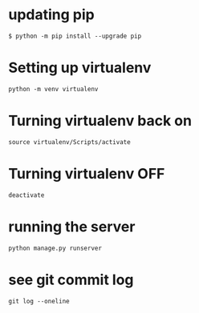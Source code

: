 # updating pip
```
$ python -m pip install --upgrade pip
```

# Setting up virtualenv
```
python -m venv virtualenv
```

# Turning virtualenv back on
```
source virtualenv/Scripts/activate
```

# Turning virtualenv OFF
```
deactivate
```

# running the server 
```
python manage.py runserver
```

# see git commit log
```
git log --oneline
```